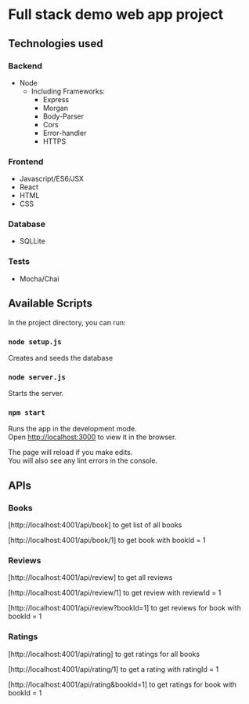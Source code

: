# Full stack demo web app project

## Technologies used
### Backend
* Node
  * Including Frameworks:
    * Express
    * Morgan
    * Body-Parser
    * Cors
    * Error-handler
    * HTTPS

### Frontend
* Javascript/ES6/JSX
* React
* HTML
* CSS

### Database
* SQLLite

### Tests
* Mocha/Chai

## Available Scripts

In the project directory, you can run:

### `node setup.js`

Creates and seeds the database


### `node server.js`

Starts the server. <br />


### `npm start`

Runs the app in the development mode.<br />
Open [http://localhost:3000](http://localhost:3000) to view it in the browser.

The page will reload if you make edits.<br />
You will also see any lint errors in the console.


## APIs

### Books
[http://localhost:4001/api/book] to get list of all books

[http://localhost:4001/api/book/1] to get book with bookId = 1

### Reviews
[http://localhost:4001/api/review] to get all reviews

[http://localhost:4001/api/review/1] to get review with reviewId = 1

[http://localhost:4001/api/review?bookId=1] to get reviews for book with bookId = 1

### Ratings
[http://localhost:4001/api/rating] to get ratings for all books

[http://localhost:4001/api/rating/1] to get a rating with ratingId = 1

[http://localhost:4001/api/rating&bookId=1] to get ratings for book with bookId = 1
